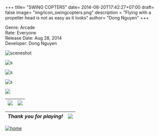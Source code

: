 +++
title= "SWING COPTERS"
date= 2014-08-20T17:42:27+07:00
draft= false
image= "img/icon_swingcopters.png"
description = "Flying with a propeller head is not as easy as it looks"
author= "Dong Nguyen"
+++

Genre: Arcade   
Rate: Everyone  
Release Date: Aug 28, 2014  
Developer: Dong Nguyen



![sceneshot](/img/screenshots.png)

![s](/img/ss_swing_00.png)

![s](/img/ss_swing_01.png) 

![s](/img/ss_swing_02.png)  
 
![](/img/download.gif)


|[![](/img/icon_appstore.png)](https://www.youtube.com/)|![](/img/icon_googleplay.png)|
| -------------------|----------|

| *Thank you for playing!* | ![](/img/bird.gif) |
| -------------------------|--------------------|

[![home](/img/home.png)](/)



